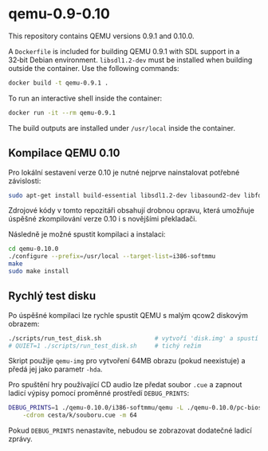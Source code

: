 # qemu-0.9-0.10

This repository contains QEMU versions 0.9.1 and 0.10.0.

A `Dockerfile` is included for building QEMU 0.9.1 with SDL support in a 32‑bit
Debian environment. `libsdl1.2-dev` must be installed when building outside the container. Use the following commands:

```bash
docker build -t qemu-0.9.1 .
```

To run an interactive shell inside the container:

```bash
docker run -it --rm qemu-0.9.1
```

The build outputs are installed under `/usr/local` inside the container.

## Kompilace QEMU 0.10

Pro lokální sestavení verze 0.10 je nutné nejprve nainstalovat potřebné závislosti:

```bash
sudo apt-get install build-essential libsdl1.2-dev libasound2-dev libfdt-dev libncurses-dev zlib1g-dev
```

Zdrojové kódy v tomto repozitáři obsahují drobnou opravu, která umožňuje úspěšné
zkompilování verze 0.10 i s novějšími překladači.

Následně je možné spustit kompilaci a instalaci:

```bash
cd qemu-0.10.0
./configure --prefix=/usr/local --target-list=i386-softmmu
make
sudo make install
```

## Rychlý test disku

Po úspěšné kompilaci lze rychle spustit QEMU s malým qcow2 diskovým obrazem:

```bash
./scripts/run_test_disk.sh               # vytvoří 'disk.img' a spustí QEMU
# QUIET=1 ./scripts/run_test_disk.sh     # tichý režim
```

Skript použije `qemu-img` pro vytvoření 64MB obrazu (pokud neexistuje) a
předá jej jako parametr `-hda`.

Pro spuštění hry používající CD audio lze předat soubor `.cue` a zapnout
ladicí výpisy pomocí proměnné prostředí `DEBUG_PRINTS`:

```bash
DEBUG_PRINTS=1 ./qemu-0.10.0/i386-softmmu/qemu -L ./qemu-0.10.0/pc-bios \
    -cdrom cesta/k/souboru.cue -m 64
```

Pokud `DEBUG_PRINTS` nenastavíte, nebudou se zobrazovat dodatečné ladicí zprávy.
